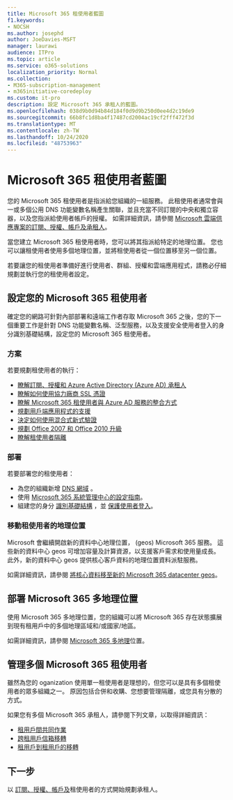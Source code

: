 ```yaml
---
title: Microsoft 365 租使用者藍圖
f1.keywords:
- NOCSH
ms.author: josephd
author: JoeDavies-MSFT
manager: laurawi
audience: ITPro
ms.topic: article
ms.service: o365-solutions
localization_priority: Normal
ms.collection:
- M365-subscription-management
- m365initiative-coredeploy
ms.custom: it-pro
description: 設定 Microsoft 365 承租人的藍圖。
ms.openlocfilehash: 038d9b0d94b84d184f0d9d9b250d0ee4d2c19de9
ms.sourcegitcommit: 66b8fc1d8ba4f17487cd2004ac19cf2fff472f3d
ms.translationtype: MT
ms.contentlocale: zh-TW
ms.lasthandoff: 10/24/2020
ms.locfileid: "48753963"
---
```

# <a name="tenant-roadmap-for-microsoft-365"></a>Microsoft 365 租使用者藍圖

您的 Microsoft 365 租使用者是指派給您組織的一組服務。 此租使用者通常會與一或多個公用 DNS 功能變數名稱產生關聯，並且充當不同訂閱的中央和獨立容器，以及您指派給使用者帳戶的授權。 如需詳細資訊，請參閱 [Microsoft 雲端供應專案的訂閱、授權、帳戶及承租人](subscriptions-licenses-accounts-and-tenants-for-microsoft-cloud-offerings.md)。

當您建立 Microsoft 365 租使用者時，您可以將其指派給特定的地理位置。 您也可以讓租使用者使用多個地理位置，並將租使用者從一個位置移至另一個位置。

若要讓您的租使用者準備好進行使用者、群組、授權和雲端應用程式，請務必仔細規劃並執行您的租使用者設定。

## <a name="set-up-your-microsoft-365-tenant"></a>設定您的 Microsoft 365 租使用者

確定您的網路可針對內部部署和遠端工作者存取 Microsoft 365 之後，您的下一個重要工作是針對 DNS 功能變數名稱、泛型服務，以及支援安全使用者登入的身分識別基礎結構，設定您的 Microsoft 365 租使用者。

### <a name="plan"></a>方案

若要規劃租使用者的執行：

- [瞭解訂閱、授權和 Azure Active Directory (Azure AD) 承租人](subscriptions-licenses-accounts-and-tenants-for-microsoft-cloud-offerings.md)
- [瞭解如何使用協力廠商 SSL 憑證](plan-for-third-party-ssl-certificates.md)
- [瞭解 Microsoft 365 租使用者與 Azure AD 服務的整合方式](integrated-apps-and-azure-ads.md)
- [規劃用戶端應用程式的支援](microsoft-365-client-support-certificate-based-authentication.md)
- [決定如何使用混合式新式驗證](hybrid-modern-auth-overview.md)
- [規劃 Office 2007 和 Office 2010 升級](plan-upgrade-previous-versions-office.md)
- [瞭解租使用者隔離](microsoft-365-tenant-isolation-overview.md)

### <a name="deploy"></a>部署

若要部署您的租使用者： 

- 為您的組織新增 [DNS 網域](https://docs.microsoft.com/microsoft-365/admin/setup/add-domain) 。
- 使用 [Microsoft 365 系統管理中心的設定指南](setup-guides-for-microsoft-365.md)。
- 組建您的身分 [識別基礎結構](identity-roadmap-microsoft-365.md) ，並 [保護使用者登入](microsoft-365-secure-sign-in.md)。

### <a name="move-a-tenants-geographic-locations"></a>移動租使用者的地理位置

Microsoft 會繼續開啟新的資料中心地理位置， (geos) Microsoft 365 服務。 這些新的資料中心 geos 可增加容量及計算資源，以支援客戶需求和使用量成長。 此外，新的資料中心 geos 提供核心客戶資料的地理位置資料派駐服務。

如需詳細資訊，請參閱 [將核心資料移至新的 Microsoft 365 datacenter geos](moving-data-to-new-datacenter-geos.md)。


## <a name="deploy-microsoft-365-multi-geo"></a>部署 Microsoft 365 多地理位置

使用 Microsoft 365 多地理位置，您的組織可以將 Microsoft 365 存在狀態擴展到現有租用戶中的多個地理區域和/或國家/地區。

如需詳細資訊，請參閱 [Microsoft 365 多地理](microsoft-365-multi-geo.md)位置。

## <a name="manage-multiple-microsoft-365-tenant"></a>管理多個 Microsoft 365 租使用者 

雖然為您的 oganization 使用單一租使用者是理想的，但您可以是具有多個租使用者的眾多組織之一。 原因包括合併和收購、您想要管理隔離，或您具有分散的方式。

如果您有多個 Microsoft 365 承租人，請參閱下列文章，以取得詳細資訊：

- [租用戶間共同作業](microsoft-365-inter-tenant-collaboration.md)
- [跨租用戶信箱移轉](cross-tenant-mailbox-migration.md)
- [租用戶到租用戶的移轉](microsoft-365-tenant-to-tenant-migrations.md)

## <a name="next-step"></a>下一步

以 [訂閱、授權、帳戶及](subscriptions-licenses-accounts-and-tenants-for-microsoft-cloud-offerings.md)租使用者的方式開始規劃承租人。
